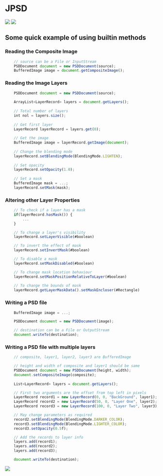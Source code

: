 # JPSD

[![](https://jitpack.io/v/in.mcxiv/JPSD.svg)](https://jitpack.io/#in.mcxiv/JPSD)
[![](https://img.shields.io/discord/872811194170347520?color=%237289da&logoColor=%23424549)](https://discord.gg/hZnHFGvU6W)

## Some quick example of using builtin methods  

### Reading the Composite Image

```js
    // source can be a File or InputStream
    PSDDocument document = new PSDDocument(source);
    BufferedImage image = document.getCompositeImage();
```

### Reading the Image Layers

```js
    PSDDocument document = new PSDDocument(source);
    
    ArrayList<LayerRecord> layers = document.getLayers();
    
    // Total number of layers
    int nol = layers.size();
    
    // Get first layer
    LayerRecord layerRecord = layers.get(0);
    
    // Get the image
    BufferedImage image = layerRecord.getImage(document);
    
    // Change the blending mode
    layerRecord.setBlendingMode(BlendingMode.LIGHTEN);
    
    // Set opacity
    layerRecord.setOpacity(1.0);
    
    // Set a mask
    BufferedImage mask = ...;
    layerRecord.setMask(mask);
```

### Altering other Layer Properties

```js
    // To check if a layer has a mask
    if(layerRecord.hasMask()) {
        ...
    }

    // To change a layer's visibility
    layerRecord.setLayerVisible(#boolean)

    // To invert the effect of mask
    layerRecord.setInvertMask(#boolean)

    // To disable a mask
    layerRecord.setMaskDisabled(#boolean)

    // To change mask location behaviour
    layerRecord.setMaskPositionRelativeToLayer(#boolean)
    
    // To change the bounds of mask
    layerRecord.getLayerMaskData().setMaskEncloser(#Rectangle)
```

### Writing a PSD file

```js
    BufferedImage image = ...;

    PSDDocument document = new PSDDocument(image);

    // destination can be a File or OutputStream
    document.writeTo(destination);    
```

### Writing a PSD file with multiple layers

```js
    // composite, layer1, layer2, layer3 are BufferedImage 

    // height and width of composite and layer1 should be same
    PSDDocument document = new PSDDocument(height, width);
    document.setCompositeImage(composite);
    
    List<LayerRecord> layers = document.getLayers();

    // First two arguments are the offset from top left in pixels
    LayerRecord record1 = new LayerRecord(0, 0, "BackGround", layer1);
    LayerRecord record2 = new LayerRecord(50, 0, "Layer One", layer2);
    LayerRecord record3 = new LayerRecord(100, 0, "Layer Two", layer3);

    // May change parameters as required
    record2.setBlendingMode(BlendingMode.DARKER_COLOR);
    record3.setBlendingMode(BlendingMode.LIGHTER_COLOR);
    record3.setOpacity(0.5f);

    // Add the records to layer info
    layers.add(record1);
    layers.add(record2);
    layers.add(record3);

    document.writeTo(destination);
```

[![](https://jitpack.io/v/Minecraftian14/JPSD.svg)](https://jitpack.io/#Minecraftian14/JPSD)
